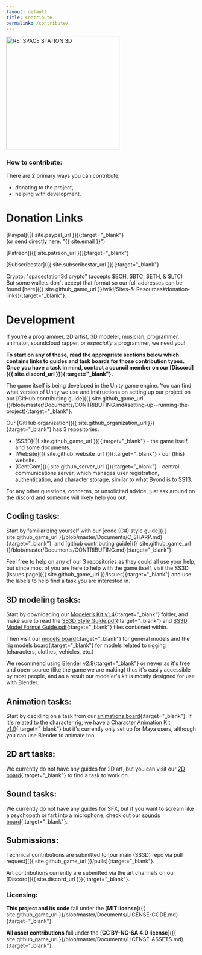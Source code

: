 ```yaml
---
layout: default
title: Contribute
permalink: /contribute/
---
```


<div class="image-float_right">
    <img src="{{ site.baseurl}}/assets/img/Engineer.png" alt="RE: SPACE STATION 3D" width="300px">
</div>

### How to contribute:

There are 2 primary ways you can contribute;
- donating to the project, 
- helping with development.

# Donation Links

[Paypal]({{ site.paypal_url }}){:target="_blank"}<br>
(or send directly here: "{{ site.email }}")

[Patreon]({{ site.patreon_url }}){:target="_blank"}

[Subscribestar]({{ site.subscribestar_url }}){:target="_blank"}

Crypto: "spacestation3d.crypto" (accepts $BCH, $BTC, $ETH, & $LTC)<br>
But some wallets don't accept that format so our full addresses can be found [here]({{ site.github_game_url }}/wiki/Sites-&-Resources#donation-links){:target="_blank"}.

# Development

If you're a programmer, 2D artist, 3D modeler, musician, programmer, animator, soundcloud rapper, or *especially* a programmer, we need you!

**To start on any of these, read the appropriate sections below which contains links to guides and task boards for those contribution types. Once you have a task in mind, contact a council member on our [Discord]({{ site.discord_url }}){:target="_blank"}.**

The game itself is being developed in the Unity game engine. You can find what version of Unity we use and instructions on setting up our project on our [GitHub contributing guide]({{ site.github_game_url }}/blob/master/Documents/CONTRIBUTING.md#setting-up--running-the-project){:target="_blank"}.

Our [GitHub organization]({{ site.github_organization_url }}){:target="_blank"} has 3 repositories.
- [SS3D]({{ site.github_game_url }}){:target="_blank"} - the game itself, and some documents.
- [Website]({{ site.github_website_url }}){:target="_blank"} - our (this) website.
- [CentCom]({{ site.github_server_url }}){:target="_blank"} - central communications server, which manages user registration, authentication, and character storage, similar to what Byond is to SS13.

For any other questions, concerns, or unsolicited advice, just ask around on the discord and someone will likely help you out.

## Coding tasks:

Start by familiarizing yourself with our [code (C#) style guide]({{ site.github_game_url }}/blob/master/Documents/C_SHARP.md){:target="_blank"}, and [github contributing guide]({{ site.github_game_url }}/blob/master/Documents/CONTRIBUTING.md){:target="_blank"}.

Feel free to help on any of our 3 repositories as they could all use your help, but since most of you are here to help with the game itself, visit the SS3D [issues page]({{ site.github_game_url }}/issues){:target="_blank"} and use the labels to help find a task you are interested in. 

## 3D modeling tasks:

Start by downloading our [Modeler’s Kit v1.4](https://drive.google.com/drive/folders/1fUn42ATEWXKvAGoWoCpN9EoURFW_7ppX?usp=sharing){:target="_blank"} folder, and make sure to read the [SS3D Style Guide.pdf](https://drive.google.com/file/d/1bBwFSBXxDkAUSFpyJyidRbGPqIjBPxTo/view?usp=sharing){:target="_blank"} and [SS3D Model Format Guide.pdf](https://drive.google.com/file/d/1fx3B8N5exKNefXuRCYbV1hTZTg6HB0j9/view?usp=sharing){:target="_blank"} files contained within.

Then visit our [models board](https://trello.com/b/ZVcDitv0/ss3d-model-list){:target="_blank"} for general models and the [rig models board](https://trello.com/b/cyDuUYyv/ss3d-rig-models){:target="_blank"} for models related to rigging (characters, clothes, vehicles, etc.)

We recommend using [Blender v2.8](https://www.blender.org/download/releases/){:target="_blank"} or newer as it's free and open-source (like the game we are making) thus it's easily accessible by most people, and as a result our modeler's kit is mostly designed for use with Blender.

## Animation tasks:

Start by deciding on a task from our [animations board](https://trello.com/b/xZ5bhNWw/ss3d-animations){:target="_blank"}. If it's related to the character rig, we have a [Character Animation Kit v1.0](https://drive.google.com/drive/folders/1V8QAE9651nYJffCSz9zjjygextDHN-GQ?usp=sharing){:target="_blank"} but it's currently only set up for Maya users, although you can use Blender to animate too.

## 2D art tasks:

We currently do not have any guides for 2D art, but you can visit our [2D board](https://trello.com/b/XVZ95Hjq/ss3d-2d){:target="_blank"} to find a task to work on.

## Sound tasks:

We currently do not have any guides for SFX, but if you want to scream like a psychopath or fart into a microphone, check out our [sounds board](https://trello.com/b/k6pWgJE0/ss3d-sound-design){:target="_blank"}.

## Submissions:

Technical contributions are submitted to [our main (SS3D) repo via pull request]({{ site.github_game_url }}/pulls){:target="_blank"}.

Art contributions currently are submitted via the art channels on our [Discord]({{ site.discord_url }}){:target="_blank"}.

### Licensing:

**This project and its code** fall under the [**MIT license**]({{ site.github_game_url }}/blob/master/Documents/LICENSE-CODE.md){:target="_blank"}.

**All asset contributions** fall under the [**CC BY-NC-SA 4.0 license**]({{ site.github_game_url }}/blob/master/Documents/LICENSE-ASSETS.md){:target="_blank"}.
